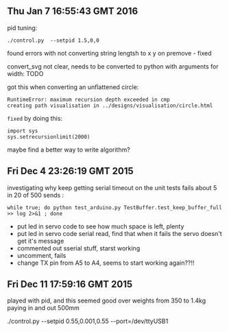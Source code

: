 ## Thu Jan  7 16:55:43 GMT 2016

pid tuning:

    ./control.py  --setpid 1.5,0,0

found errors with not converting string lengtsh to x y on premove - fixed

convert_svg not clear, needs to be converted to python with arguments for width:
TODO

got this when converting an unflattened circle:

    RuntimeError: maximum recursion depth exceeded in cmp
    creating path visualisation in ../designs/visualisation/circle.html

`fixed` by doing this:

    import sys
    sys.setrecursionlimit(2000)

maybe find a better way to write algorithm?

## Fri Dec  4 23:26:19 GMT 2015

investigating why keep getting serial timeout on the unit tests
 fails about 5 in 20 of 500 sends :

    while true; do python test_arduino.py TestBuffer.test_keep_buffer_full >> log 2>&1 ; done
* put led in servo code to see how much space is left, plenty
* put led in servo code serial read, find that when it fails the servo doesn't get it's message
* commented out sserial stuff, starst working
* uncomment, fails
* change TX pin from A5 to A4, seems to start working again??!!

## Fri Dec 11 17:59:16 GMT 2015

played with pid, and this seemed good over weights from 350 to 1.4kg
paying in and out 500mm

./control.py  --setpid 0.55,0.001,0.55 --port=/dev/ttyUSB1
